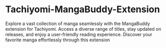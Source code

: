 # Tachiyomi-MangaBuddy-Extension
Explore a vast collection of manga seamlessly with the MangaBuddy extension for Tachiyomi. Access a diverse range of titles, stay updated on releases, and enjoy a user-friendly reading experience. Discover your favorite manga effortlessly through this extension
